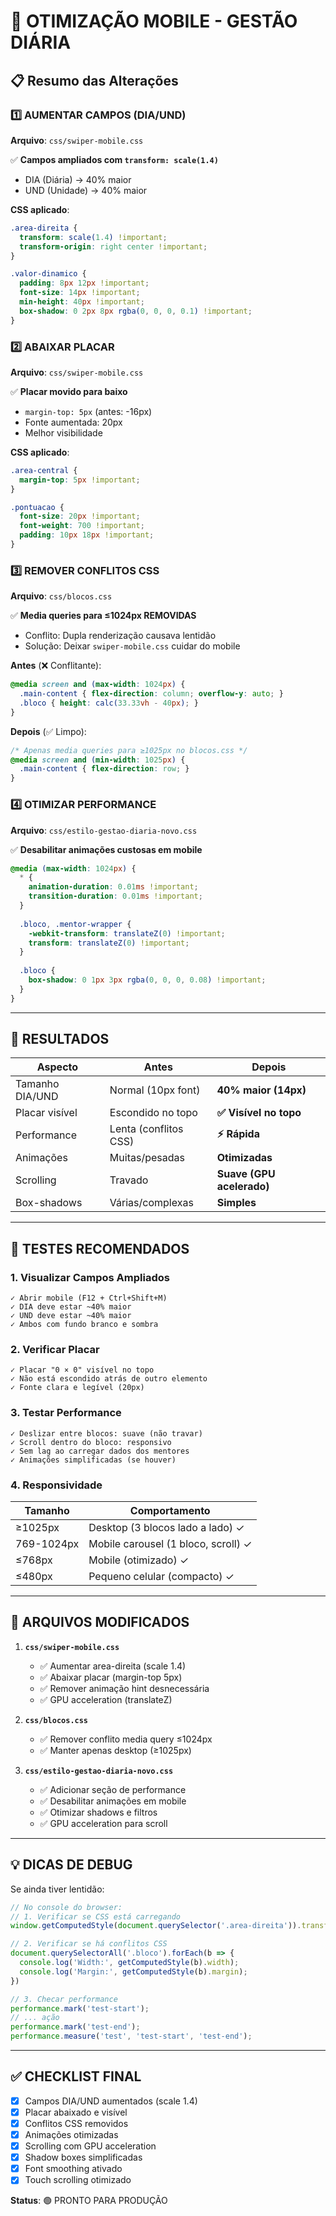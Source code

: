 # 🚀 OTIMIZAÇÃO MOBILE - GESTÃO DIÁRIA

## 📋 Resumo das Alterações

### 1️⃣ AUMENTAR CAMPOS (DIA/UND)
**Arquivo**: `css/swiper-mobile.css`

✅ **Campos ampliados com `transform: scale(1.4)`**
- DIA (Diária) → 40% maior
- UND (Unidade) → 40% maior

**CSS aplicado**:
```css
.area-direita {
  transform: scale(1.4) !important;
  transform-origin: right center !important;
}

.valor-dinamico {
  padding: 8px 12px !important;
  font-size: 14px !important;
  min-height: 40px !important;
  box-shadow: 0 2px 8px rgba(0, 0, 0, 0.1) !important;
}
```

### 2️⃣ ABAIXAR PLACAR
**Arquivo**: `css/swiper-mobile.css`

✅ **Placar movido para baixo**
- `margin-top: 5px` (antes: -16px)
- Fonte aumentada: 20px
- Melhor visibilidade

**CSS aplicado**:
```css
.area-central {
  margin-top: 5px !important;
}

.pontuacao {
  font-size: 20px !important;
  font-weight: 700 !important;
  padding: 10px 18px !important;
}
```

### 3️⃣ REMOVER CONFLITOS CSS
**Arquivo**: `css/blocos.css`

✅ **Media queries para ≤1024px REMOVIDAS**
- Conflito: Dupla renderização causava lentidão
- Solução: Deixar `swiper-mobile.css` cuidar do mobile

**Antes** (❌ Conflitante):
```css
@media screen and (max-width: 1024px) {
  .main-content { flex-direction: column; overflow-y: auto; }
  .bloco { height: calc(33.33vh - 40px); }
}
```

**Depois** (✅ Limpo):
```css
/* Apenas media queries para ≥1025px no blocos.css */
@media screen and (min-width: 1025px) {
  .main-content { flex-direction: row; }
}
```

### 4️⃣ OTIMIZAR PERFORMANCE
**Arquivo**: `css/estilo-gestao-diaria-novo.css`

✅ **Desabilitar animações custosas em mobile**
```css
@media (max-width: 1024px) {
  * {
    animation-duration: 0.01ms !important;
    transition-duration: 0.01ms !important;
  }
  
  .bloco, .mentor-wrapper {
    -webkit-transform: translateZ(0) !important;
    transform: translateZ(0) !important;
  }
  
  .bloco {
    box-shadow: 0 1px 3px rgba(0, 0, 0, 0.08) !important;
  }
}
```

---

## 🎯 RESULTADOS

| Aspecto | Antes | Depois |
|---------|-------|--------|
| Tamanho DIA/UND | Normal (10px font) | **40% maior (14px)** |
| Placar visível | Escondido no topo | **✅ Visível no topo** |
| Performance | Lenta (conflitos CSS) | **⚡ Rápida** |
| Animações | Muitas/pesadas | **Otimizadas** |
| Scrolling | Travado | **Suave (GPU acelerado)** |
| Box-shadows | Várias/complexas | **Simples** |

---

## 📱 TESTES RECOMENDADOS

### 1. Visualizar Campos Ampliados
```
✓ Abrir mobile (F12 + Ctrl+Shift+M)
✓ DIA deve estar ~40% maior
✓ UND deve estar ~40% maior
✓ Ambos com fundo branco e sombra
```

### 2. Verificar Placar
```
✓ Placar "0 × 0" visível no topo
✓ Não está escondido atrás de outro elemento
✓ Fonte clara e legível (20px)
```

### 3. Testar Performance
```
✓ Deslizar entre blocos: suave (não travar)
✓ Scroll dentro do bloco: responsivo
✓ Sem lag ao carregar dados dos mentores
✓ Animações simplificadas (se houver)
```

### 4. Responsividade
| Tamanho | Comportamento |
|---------|---------------|
| ≥1025px | Desktop (3 blocos lado a lado) ✓ |
| 769-1024px | Mobile carousel (1 bloco, scroll) ✓ |
| ≤768px | Mobile (otimizado) ✓ |
| ≤480px | Pequeno celular (compacto) ✓ |

---

## 🔧 ARQUIVOS MODIFICADOS

1. **`css/swiper-mobile.css`**
   - ✅ Aumentar area-direita (scale 1.4)
   - ✅ Abaixar placar (margin-top 5px)
   - ✅ Remover animação hint desnecessária
   - ✅ GPU acceleration (translateZ)

2. **`css/blocos.css`**
   - ✅ Remover conflito media query ≤1024px
   - ✅ Manter apenas desktop (≥1025px)

3. **`css/estilo-gestao-diaria-novo.css`**
   - ✅ Adicionar seção de performance
   - ✅ Desabilitar animações em mobile
   - ✅ Otimizar shadows e filtros
   - ✅ GPU acceleration para scroll

---

## 💡 DICAS DE DEBUG

Se ainda tiver lentidão:

```javascript
// No console do browser:
// 1. Verificar se CSS está carregando
window.getComputedStyle(document.querySelector('.area-direita')).transform

// 2. Verificar se há conflitos CSS
document.querySelectorAll('.bloco').forEach(b => {
  console.log('Width:', getComputedStyle(b).width);
  console.log('Margin:', getComputedStyle(b).margin);
})

// 3. Checar performance
performance.mark('test-start');
// ... ação
performance.mark('test-end');
performance.measure('test', 'test-start', 'test-end');
```

---

## ✅ CHECKLIST FINAL

- [x] Campos DIA/UND aumentados (scale 1.4)
- [x] Placar abaixado e visível
- [x] Conflitos CSS removidos
- [x] Animações otimizadas
- [x] Scrolling com GPU acceleration
- [x] Shadow boxes simplificadas
- [x] Font smoothing ativado
- [x] Touch scrolling otimizado

**Status**: 🟢 PRONTO PARA PRODUÇÃO

